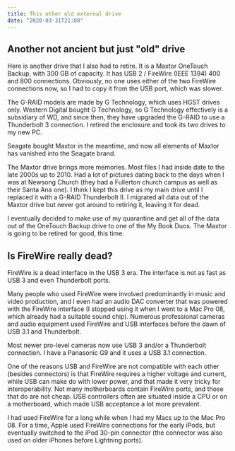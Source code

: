 ```yaml
---
title: This other old external drive
date: "2020-03-31T21:00"
---
```



## Another not ancient but just "old" drive

Here is another drive that I also had to retire. It is a Maxtor OneTouch Backup, with 300 GB of capacity. It has USB 2 / FireWire (IEEE 1394) 400 and 800 connections. Obviously, no one uses either of the two FireWire connections now, so I had to copy it from the USB port, which was slower.

The G-RAID models are made by G Technology, which uses HGST drives only. Western Digital bought G Technology, so G Technology effectively is a subsidiary of WD, and since then, they have upgraded the G-RAID to use a Thunderbolt 3 connection. I retired the enclosure and took its two drives to my new PC. 

Seagate bought Maxtor in the meantime, and now all elements of Maxtor has vanished into the Seagate brand. 

The Maxtor drive brings more memories. Most files I had inside date to the late 2000s up to 2010. Had a lot of pictures dating back to the days when I was at Newsong Church (they had a Fullerton church campus as well as their Santa Ana one). I think I kept this drive as my main drive until I replaced it with a G-RAID Thunderbolt II. I migrated all data out of the Maxtor drive but never got around to retiring it, leaving it for dead. 

I eventually decided to make use of my quarantine and get all of the data out of the OneTouch Backup drive to one of the My Book Duos. The Maxtor is going to be retired for good, this time.

## Is FireWire really dead?

FireWire is a dead interface in the USB 3 era. The interface is not as fast as USB 3 and even Thunderbolt ports.

Many people who used FireWire were involved predominantly in music and video production, and I even had an audio DAC converter that was powered with the FireWire interface (I stopped using it when I went to a Mac Pro 08, which already had a suitable sound chip). Numerous professional cameras and audio equipment used FireWire and USB interfaces before the dawn of USB 3.1 and Thunderbolt. 

Most newer pro-level cameras now use USB 3 and/or a Thunderbolt connection. I have a Panasonic G9 and it uses a USB 3.1 connection.

One of the reasons USB and FireWire are not compatible with each other (besides connectors) is that FireWire requires a higher voltage and current, while USB can make do with lower power, and that made it very tricky for interoperability. Not many motherboards contain FireWire ports, and those that do are not cheap. USB controllers often are situated inside a CPU or on a motherboard, which made USB acceptance a lot more prevalent.

I had used FireWire for a long while when I had my Macs up to the Mac Pro 08. For a time, Apple used FireWire connections for the early iPods, but eventually switched to the iPod 30-pin connector (the connector was also used on older iPhones before Lightning ports).

